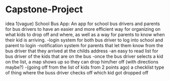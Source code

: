 # Capstone-Project


idea 1(vague) School Bus App:
An app for school bus drivers and parents for bus drivers to have an easier and more efficient way for organizing on what kids to drop off and where, as well as a way for parents to know when their kid is arriving.
-login system for both bus driver to log into school and parent to login
-notification system for parents that let them know from the bus driver that they arrived at the childs address
-an easy to read list for bus driver of the kids that are on the bus
-once the bus driver selects a kid on the list, a map shows up so they can drop him/her off (with directions maybe?)
-(going off from the list of kids from 2 points ago) a checklist type of thing where the buss driver checks off which kid got dropped off

